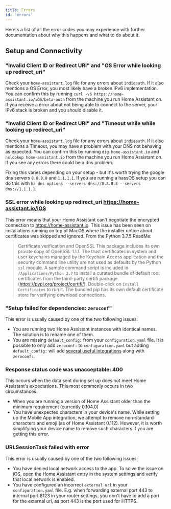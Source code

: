 ```yaml
---
title: Errors
id: 'errors'
---
```


Here's a list of all the error codes you may experience with further documentation about why this happens and what to do about it.

## Setup and Connectivity

### "Invalid Client ID or Redirect URI"  and  "OS Error while looking up redirect_uri"
Check your `home-assistant.log` file for any errors about `indieauth`. If it also mentions a OS Error, you most likely have a broken IPv6 implementation. You can confirm this by running `curl -v6 https://home-assistant.io/iOS/beta-auth` from the machine you run Home Assistant on. If you receive a error about not being able to connect to the server, your IPv6 stack is broken and you should disable it.

### "Invalid Client ID or Redirect URI"  and  "Timeout while while looking up redirect_uri"
Check your `home-assistant.log` file for any errors about `indieauth`. If it also mentions a Timeout, you may have a problem with your DNS not behaving as expected. You can confirm this by running `dig home-assistant.io` and `nslookup home-assistant.io` from the machine you run Home Assistant on. If you see any errors there could be a dns problem.

Fixing this varies depending on your setup - but it's worth trying the google dns servers `8.8.8.8` and `1.1.1.1`. If you are running a hassOS setup you can do this with `ha dns options --servers dns://8.8.8.8 --servers dns://1.1.1.1`.

### SSL error while looking up redirect_uri <https://home-assistant.io/iOS>
This error means that your Home Assistant can't negotiate the encrypted connection to <https://home-assistant.io>. This issue has been seen on installations running on top of MacOS where the installer notice about certificates was skipped and ignored. From the Python 3.7.5 ReadMe:

>Certificate verification and OpenSSL
>This package includes its own private copy of OpenSSL 1.1.1.   The trust certificates in system and user keychains managed by the Keychain Access application and the security command line utility are not used as defaults by the Python `ssl` module.  A sample command script is included in `/Applications/Python 3.7` to install a curated bundle of default root certificates from the third-party certifi package (<https://pypi.org/project/certifi/>).  Double-click on `Install Certificates` to run it.
>The bundled pip has its own default certificate store for verifying download connections.

### "Setup failed for dependencies: `zeroconf`"
This error is usually caused by one of the two following issues:
*   You are running two Home Assistant instances with identical names. The solution is to rename one of them.
*   You are missing `default_config:` from your `configuration.yaml` file. It is possible to only add `zeroconf:` to `configuration.yaml` but adding `default_config:` will add [several useful integrations](https://www.home-assistant.io/components/default_config/) along with `zeroconf:`.

### Response status code was unacceptable: 400
This occurs when the data sent during set up does not meet Home Assistant's expectations. This most commonly occurs in two circumstances:

* When you are running a version of Home Assistant older than the minimum requirement (currently 0.104.0)
* You have unexpected characters in your device's name. While setting up the Mobile App integration, we attempt to remove non-standard characters and emoji (as of Home Assistant 0.112). However, it is worth simplifying your device name to remove such characters if you are getting this error.

### URLSessionTask failed with error
This error is usually caused by one of the two following issues:
*   You have denied local network access to the app. To solve the issue on iOS, open the Home Assistant entry in the system settings and verify that local network is enabled.
*   You have configured an incorrect `external url` in your `configuration.yaml` file. E.g. when forwarding external port 443 to internal port 8123 in your router settings, you don't have to add a port for the external url, as port 443 is the port used for HTTPS.
